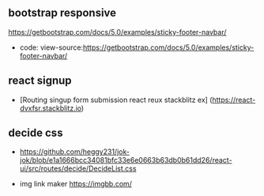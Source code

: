 ## bootstrap responsive 
https://getbootstrap.com/docs/5.0/examples/sticky-footer-navbar/
- code: 
view-source:https://getbootstrap.com/docs/5.0/examples/sticky-footer-navbar/

## react signup
- [Routing singup form submission react reux stackblitz ex]
(https://react-dvxfsr.stackblitz.io)
## decide css
- https://github.com/heggy231/jok-jok/blob/e1a1666bcc34081bfc33e6e0663b63db0b61dd26/react-ui/src/routes/decide/DecideList.css


- img link maker
https://imgbb.com/